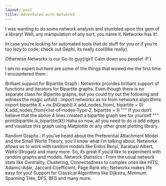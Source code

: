 ```yaml
---
layout: post
title: Adventures with NetworkX
---
```

I was wanting to do some network analysis and stumbled upon this gem of a library! Well, any manipulation of any sort, you name it, Networkx has it!

In case you’re looking for automated tools that do stuff for you or if you’re too lazy to code, check out Gephi, its really cool(like really).

Otherwise Networkx is our Go-to guy(/girl! Calm down you people! :P )

I am no expert but here are some of the things that wowed me the first time I encountered them :

Brilliant support for Bipartite Graph : Networkx provides brilliant support of functions and iterators for Bipartite graphs. Even though there is no separate class for Bipartite graphs, but you could try out the following and witness the magic unfold :
import networkx as nx
from networkx.algorithms import bipartite
X = nx.DiGraph()
X.add_nodes_from(<list-of-nodes-Type-1>, bipartite = 0)
X.add_nodes_from(<list-of-nodes-Type-2, bipartite = 1)
""" If you don’t believe that the above 4 lines created a bipartite graph see for yourself """
print(bipartite.is_bipartite(X))
Haha so now, all you need to do is add edges and visualize this graph using Matplotlib or any other great plotting library.

Random Graphs : If you’ve heard about the Preferential Attachment Model and the Small World Theory, you’ll know what I’m talking about. Networkx allows us to work with random models like Erdos Renyi, Barabasi Albert, Watts-Strogatz and many more. So, its great if you’d like to experiment with random graphs and models.
Network Statistics : From the usual network stats like Centrality, Clustering, Connectedness to complex ones like HITS, Adamic-Adar, Jaccard Coefficient, Page Rank etc; Networkx makes life easy for you!
Support for Classical Algorithms like Dijkstra, Minimum Spanning Tree, DFS, BFS and many more.
